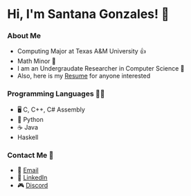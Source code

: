 # Hi, I'm Santana Gonzales! 👋

### About Me
- Computing Major at Texas A&M University 👍
- Math Minor 🧮
- I am an Undergraudate Researcher in Computer Science 🔎
- Also, here is my [Resume](https://github.com/santanag1223/Resume/blob/main/Resume%20-%20Gonzales%2C%20Santana.pdf) for anyone interested

### Programming Languages 👨‍💻
- 🖥 C, C++, C# Assembly
- 🐍 Python
- :coffee: Java
- Haskell

### Contact Me 📲
- 📧 [Email](mailto:santanag1223@gmail.com)
- 🔗 [LinkedIn](https://www.linkedin.com/in/santana-gonzales-990621191/)
- 🎮 [Discord](https://discordapp.com/users/Santana#9796/)

